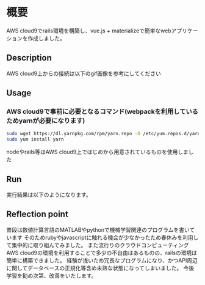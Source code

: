 # 概要
AWS cloud9でrails環境を構築し、vue.js + materializeで簡単なwebアプリケーションを作成しました。

## Description
AWS cloud9上からの接続は以下のgif画像を参考にしてください

## Usage
### AWS cloud9で事前に必要となるコマンド(webpackを利用しているためyarnが必要になります)
```sh
sudo wget https://dl.yarnpkg.com/rpm/yarn.repo -O /etc/yum.repos.d/yarn.repo
sudo yum install yarn
```
nodeやrails等はAWS cloud9上ではじめから用意されているものを使用しました

## Run
実行結果は以下のようになります。

## Reflection point
普段は数値計算言語のMATLABやpythonで機械学習関連のプログラムを書いています
そのためrubyやjavascriptに触れる機会が少なかったため春休みを利用して集中的に取り組んでみました。
また流行りのクラウドコンピューティングAWS cloud9の環境を利用することで多少の不自由はあるものの、railsの環境は簡単に構築できました。
経験が浅いため冗長なプログラムになり、かつAPI周辺に関してデータベースの正規化等含め未熟な状態になってしまいました。
今後学習を勧め次第、改善をいたします。

